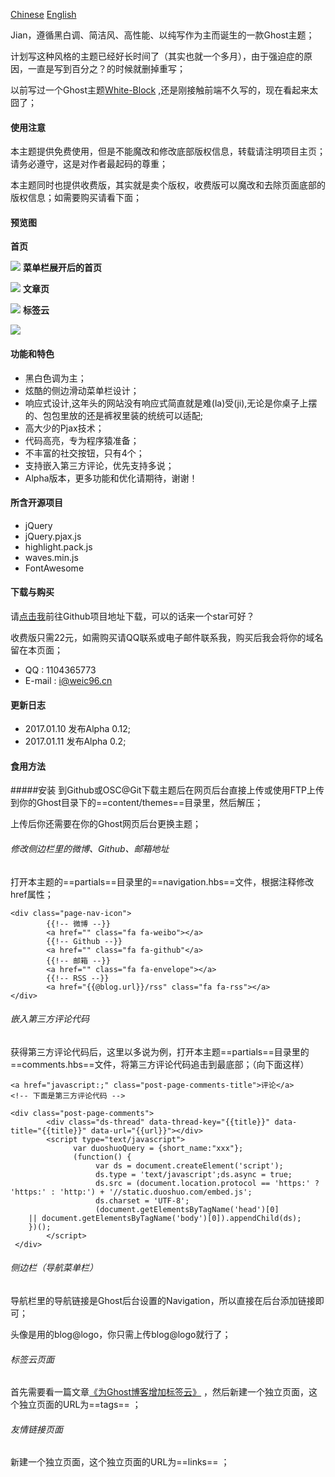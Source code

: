 [Chinese](https://weic96.cn/themes-jian/)
[English](https://github.com/Weic96/Jian/blob/master/README-EN.md)


Jian，遵循黑白调、简洁风、高性能、以纯写作为主而诞生的一款Ghost主题；

计划写这种风格的主题已经好长时间了（其实也就一个多月），由于强迫症的原因，一直是写到百分之？的时候就删掉重写；

以前写过一个Ghost主题[White-Block](https://github.com/Weic96/Whie-Block) ,还是刚接触前端不久写的，现在看起来太囧了；


#### 使用注意
本主题提供免费使用，但是不能魔改和修改底部版权信息，转载请注明项目主页；请务必遵守，这是对作者最起码的尊重；

本主题同时也提供收费版，其实就是卖个版权，收费版可以魔改和去除页面底部的版权信息；如需要购买请看下面；


#### 预览图

**首页**

![](http://dl.weic96.cn/jian-home.png)
**菜单栏展开后的首页**

![](http://dl.weic96.cn/jian-home-bar.png)
**文章页**

![](http://dl.weic96.cn/jian-post.png)
**标签云**

![](http://dl.weic96.cn/jian-tags.png)



#### 功能和特色

* 黑白色调为主；
* 炫酷的侧边滑动菜单栏设计；
* 响应式设计,这年头的网站没有响应式简直就是难(la)受(ji),无论是你桌子上摆的、包包里放的还是裤衩里装的统统可以适配;
* 高大少的Pjax技术；
* 代码高亮，专为程序猿准备；
* 不丰富的社交按钮，只有4个；
* 支持嵌入第三方评论，优先支持多说；
* Alpha版本，更多功能和优化请期待，谢谢！


#### 所含开源项目
- jQuery
- jQuery.pjax.js
- highlight.pack.js
- waves.min.js
- FontAwesome

#### 下载与购买

请[点击我](https://github.com/weic96/Jian)前往Github项目地址下载，可以的话来一个star可好？

收费版只需22元，如需购买请QQ联系或电子邮件联系我，购买后我会将你的域名留在本页面；

* QQ : 1104365773
* E-mail : [i@weic96.cn](mailto:i@weic96.cn)

#### 更新日志
* 2017.01.10 发布Alpha 0.12;
* 2017.01.11 发布Alpha 0.2;

#### 食用方法

#####安装
到Github或OSC@Git下载主题后在网页后台直接上传或使用FTP上传到你的Ghost目录下的==content/themes==目录里，然后解压；

上传后你还需要在你的Ghost网页后台更换主题；

###### 修改侧边栏里的微博、Github、邮箱地址
打开本主题的==partials==目录里的==navigation.hbs==文件，根据注释修改href属性；

    <div class="page-nav-icon">
            {{!-- 微博 --}}
            <a href="" class="fa fa-weibo"></a>
            {{!-- Github --}}
            <a href="" class="fa fa-github"</a>
            {{!-- 邮箱 --}}
            <a href="" class="fa fa-envelope"></a>
            {{!-- RSS --}}
            <a href="{{@blog.url}}/rss" class="fa fa-rss"></a>
    </div>

###### 嵌入第三方评论代码
获得第三方评论代码后，这里以多说为例，打开本主题==partials==目录里的==comments.hbs==文件，将第三方评论代码追击到最底部；（向下面这样）

    <a href="javascript:;" class="post-page-comments-title">评论</a>
    <!-- 下面是第三方评论代码 -->

    <div class="post-page-comments">
            <div class="ds-thread" data-thread-key="{{title}}" data-title="{{title}}" data-url="{{url}}"></div>
	        <script type="text/javascript">
	              var duoshuoQuery = {short_name:"xxx"};
		          (function() {
		               var ds = document.createElement('script');
		               ds.type = 'text/javascript';ds.async = true;
		               ds.src = (document.location.protocol == 'https:' ? 'https:' : 'http:') + '//static.duoshuo.com/embed.js';
		               ds.charset = 'UTF-8';
		               (document.getElementsByTagName('head')[0]
		|| document.getElementsByTagName('body')[0]).appendChild(ds);
		})();
	        </script>
     </div>

###### 侧边栏（导航菜单栏）
导航栏里的导航链接是Ghost后台设置的Navigation，所以直接在后台添加链接即可；

头像是用的blog@logo，你只需上传blog@logo就行了；

###### 标签云页面
首先需要看一篇文章[《为Ghost博客增加标签云》](https://weic96.cn/ghost-cloud-tags/) ，然后新建一个独立页面，这个独立页面的URL为==tags== ；

###### 友情链接页面
新建一个独立页面，这个独立页面的URL为==links== ；
